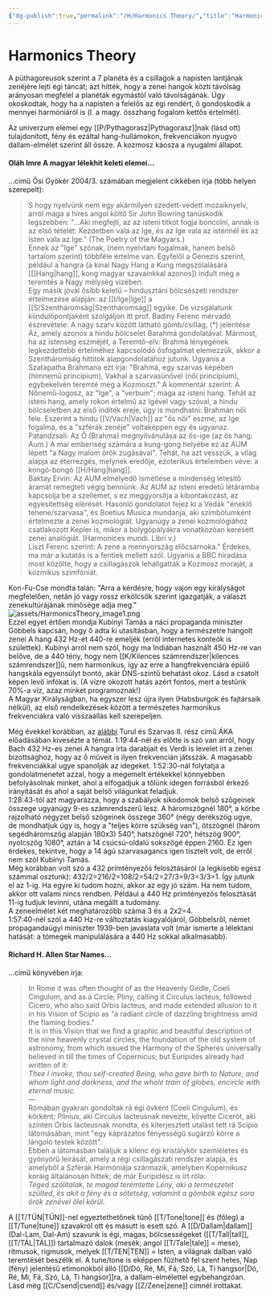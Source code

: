 ```yaml
---
{"dg-publish":true,"permalink":"/H/Harmonics Theory/","title":"Harmonics Theory","tags":["Englishtexttranslated"],"created":"2024-04-22T12:54","updated":"2024-10-25T19:15"}
---
```



# Harmonics Theory

A püthagoreusok szerint a 7 planéta és a csillagok a napisten lantjának zenéjére lejti égi táncát; azt hitték, hogy a zenei hangok közti távolság arányosan megfelel a planéták egymástól való távolságának. Úgy okoskodtak, hogy ha a napisten a felelős az égi rendért, ő gondoskodik a mennyei harmóniáról is (l. a magy. összhang fogalom kettős értelmét).  

Az univerzum elemei egy [[P/Pythagorasz\|Pythagorasz]]nak (lásd ott) tulajdonított, fény és ezáltal hang-hullámokon, frekvenciákon nyugvó dallam-elmélet szerint áll össze. A kozmosz káosza a nyugalmi állapot.  

#### Oláh Imre A magyar lélekhit keleti elemei...

...című Ősi Gyökér 2004/3. számában megjelent cikkében írja (több helyen szerepelt):  
> S hogy nyelvünk nem egy akármilyen szedett-vedett mozaiknyelv, arról maga a híres angol költő Sir John Bowring tanúskodik legszebben: "...Aki megfejti, az az isteni titkot fogja boncolni, annak is az első tételét: Kezdetben vala az Ige, és az Ige vala az istennél és az Isten vala az Ige." (The Poetry of the Magyars.)  
> Ennek az "Ige" szónak, (nem nyelvtani fogalmak, hanem belső tartalom szerint) többféle értelme van. Egyfelől a Genezis szerint, például a hangra (a kínai Nagy Hang a Kung megszólalására \[[[Hang\|hang]], kong magyar szavainkkal azonos\]) indult meg a teremtés a Nagy mélység vizében.  
> Egy másik jóval ősibb keletű – hindusztáni bölcsészeti rendszer értelmezése alapján: az [[I/Ige\|Ige]] a [[S/Szentháromság\|Szentháromság]] egyike. De vizsgálatunk kiindulópontjaként szolgáljon itt prof. Badiny Ferenc mérvadó észrevétele: A nagy szarv között látható gömb/csillag, (\*) jelentése Áz, amely azonos a hindu bölcselet Barahmá gondolatával. Mármost, ha az istenség eszméjét, a Teremtő-elv: Brahmá lényegének legkezdettebb értelméhez kapcsolódó ősfogalmat elemezzük, akkor a Szentháromság hittitok alapgondolatához jutunk. Ugyanis a Szatapatha Bráhmana ezt írja: "Brahmá, egy szarvas képében (hímnemű princípium), Vakhal a szarvasünővel (női princípium), egybekelvén teremté meg a Kozmoszt." A kommentár szerint: A Nőnemű-logosz, az "Ige", a "verbum"; maga az isteni hang. Tehát az isteni hang, amely rokon értelmű az Igével vagy szóval, a hindu bölcseletben az első indíték ereje, úgy is mondhatni: Brahmán női fele. Eszerint a hindu [[V/Vach\|Vach]] az "ős női" eszme, az Ige fogalma, és a "szférák zenéje" voltaképpen egy és ugyanaz.  
> Patandzsali: Az Ő (Brahma) megnyilvánulása az ős-ige (az ős hang: Aum.) A mai emberiség számára a kung-gong helyébe ez az AUM lépett "a Nagy malom örök zúgásával". Tehát, ha azt vesszük, a világ alapja az éterrezgés, melynek eredője, ezoterikus értelemben véve: a kongó-bongó [[H/Hang\|hang]].  
> Baktay Ervin: Az AUM elmélyedő ismétlése a mindenség létesítő áramát remegteti végig bennünk. Az AUM az isteni eredetű létáramba kapcsolja be a szellemet, s ez meggyorsítja a kibontakozást, az egyesítettség elérését. Hasonló gondolatot fejez ki a Védák "éneklő tehene/szarvasa", és Boetius Musica mundanja, aki szimbólumként értelmezte a zenei kozmológiát. Ugyanúgy a zenei kozmológiához csatlakozott Kepler is, mikor a bolygópályákra vonatkozóan keresett zenei analógiát. (Harmonices mundi. Libri v.)  
> Liszt Ferenc szerint: A zene a mennyország előcsarnoka." Érdekes, ma már a kutatás is a fentiek mellett szól. Ugyanis a BBC híradása most közölte, hogy a csillagászok lehallgatták a Kozmosz moraját, a kozmikus szimfóniát.  

Kon-Fu-Cse mondta talán: "Arra a kérdésre, hogy vajon egy királyságot megfelelően, netán jó vagy rossz erkölcsök szerint igazgatják, a választ zenekultúrájának minősége adja meg."  
![assets/HarmonicsTheory_image1.png](/img/user/H/assets/HarmonicsTheory_image1.png)  
Ezzel egyet értően mondja Kubínyi Tamás a náci propaganda miniszter Göbbels kapcsán, hogy ő adta ki utasításban, hogy a természetre hangolt zenei A hang 432 Hz-ét 440-re emeljék (erről internetes konteók is születtek). Kubínyi arról nem szól, hogy ma Indiában használt 450 Hz-re van belőve, de a 440 tény, hogy nem [[K/Kilences számrendszer\|kilences számrendszer]]ű, nem harmonikus, így az erre a hangfrekvenciára épülő hangskála egyensúlyt bontó, akár DNS-szintű behatást okoz. Lásd a csatolt képen levő infókat is. (A vízre okozott hatás azért fontos, mert a testünk 70%-a víz, azaz minket programoznak!)  
A Magyar Királyságban, ha egyszer lesz újra ilyen (Habsburgok és fajtársaik nélkül), az első rendelkezések között a természetes harmonikus frekvenciákra való visszaállás kell szerepeljen.  

Még évekkel korábban, az [alábbi](https://youtu.be/aeRDLskUSZM) Turul és Szarvas II. rész című ÁKA előadásában kivesézte a témát. 1:19:44-nél és előtte is szó van arról, hogy Bach 432 Hz-es zenei A hangra írta darabjait és Verdi is levelet írt a zenei bizottsághoz, hogy az ő műveit is ilyen frekvencián játsszák. A magasabb frekvenciákkal ugye spanolják az idegeket. 1:52:30-nál folytatja a gondolatmenetet azzal, hogy a megemelt értékekkel könnyebben befolyásolnak minket, ahol a elfogadjuk a tőlünk idegen forrásból érkező irányítását és ahol a saját belső világunkat feladjuk.  
1:28:43-tól azt magyarázza, hogy a szabályok síkodomok belső szögeinek összege ugyanúgy 9-es számrendszerű lesz. A háromszögnél 180°, a körbe rajzolható négyzet belső szögeinek összege 360° (négy derékszög ugye, de mondhatjuk úgy is, hogy a "teljes körre szükség van"), ötszögnél (három segédháromszög alapján 180x3) 540°, hatszögnél 720°, hétszög 900°, nyolcszög 1080°, aztán a 14 csúcsú-oldalú sokszögé éppen 2160. Ez igen érdekes, tekintve, hogy a 14 ágú szarvasagancs igen tisztelt volt, de erről nem szól Kubínyi Tamás.  
Még korábban volt szó a 432 prímtényezős felosztásáról (a legkisebb egész számmal osztunk): 432/2=216/2=108/2=54/2=27/3=9/3=3/3=1. Így jutunk el az 1-ig. Ha egyre ki tudom hozni, akkor az egy jó szám. Ha nem tudom, akkor ott valami nincs rendben. Például a 440 Hz prímtényezős felosztását 11-ig tudjuk levinni, utána megállt a tudomány.  
A zeneelmélet két meghatározóbb száma 3 és a 2x2=4.  
1:57:40-nél szól a 440 Hz-re változtatás kiagyalójáról, Göbbelsről, német propagandaügyi miniszter 1939-ben javaslata volt (már ismerte a lélektani hatását: a tömegek manipulálására a 440 Hz sokkal alkalmasabb).  

#### Richard H. Allen Star Names...

...című könyvében írja:
> In Rome it was often thought of as the Heavenly Girdle, Coeli Cingulum, and as a Circle; Pliny, calling it Circulus lacteus, followed Cicero, who also said Orbis lacteus, and made extended allusion to it in his Vision of Scipio as "a radiant circle of dazzling brightness amid the flaming bodies."  
> It is in this Vision that we find a graphic and beautiful description of the nine heavenly crystal circles, the foundation of the old system of astronomy, from which issued the Harmony of the Spheres universally believed in till the times of Copernicus; but Euripides already had written of it:  
> *Thee I invoke, thou self-created Being, who gave birth to Nature, and whom light and darkness, and the whole train of globes, encircle with eternal music.*  
> —  
> Rómában gyakran gondoltak rá égi övként (Coeli Cingulum), és körként; Plinius, aki Circulus lacteusnak nevezte, követte Cicerót, aki szintén Orbis lacteusnak mondta, és kiterjesztett utalást tett rá Scipio látomásában, mint "egy káprázatos fényességű sugárzó körre a lángoló testek között".  
> Ebben a látomásban találjuk a kilenc égi kristálykör szemléletes és gyönyörű leírását, amely a régi csillagászati rendszer alapja, és amelyből a Szférák Harmóniája származik, amelyben Kopernikusz koráig általánosan hittek; de már Euripidész is írt róla:  
> *Téged szólítalak, te magad teremtette Lény, aki a természetet szülted, és akit a fény és a sötétség, valamint a gömbök egész sora örök zenével ölel körül*.  

A [[T/TÜN\|TÜN]]-nel egyeztethetőnek tűnő [[T/Tone\|tone]] és (főleg) a [[T/Tune\|tune]] szavakról ott és másutt is esett szó. A [[D/Dallam\|dallam]] (Dal-Lam, Dal-Am) szavunk is égi, magas, bölcsességeket ([[T/Tall\|tall]], [[T/TÁL\|TÁL]]) tartalmazó dalok (mesék; angol [[T/Tale\|tale]] = mese), ritmusok, rigmusok, melyek [[T/TEN\|TEN]] = Isten, a világnak dalban való teremtését beszélik el. A tune/tone is eképpen fűzhető fel szent hetes, Nap (fény) jelentésű etimonokból álló [[D/Dó, Ré, Mi, Fá, Szó, Lá, Ti hangsor\|Dó, Ré, Mi, Fá, Szó, Lá, Ti hangsor]]ra, a dallam-elmélettel egybehangzóan.  
Lásd még [[C/Csend\|csend]] és/vagy [[Z/Zene\|zene]] címnél írottakat.  